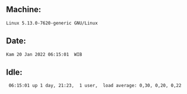 ## Machine:
```
Linux 5.13.0-7620-generic GNU/Linux
```
## Date:
```
Kam 20 Jan 2022 06:15:01  WIB
```
## Idle:
```
 06:15:01 up 1 day, 21:23,  1 user,  load average: 0,30, 0,20, 0,22
```
